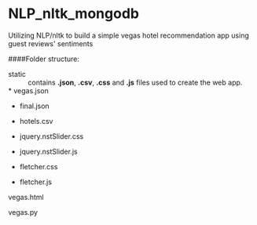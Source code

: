 # NLP_nltk_mongodb
Utilizing NLP/nltk to build a simple vegas hotel recommendation app using guest reviews' sentiments

####Folder structure:
<dl>
  <dt>static</dt>
  <dd>contains <b>.json</b>, <b>.csv</b>, <b>.css</b> and <b>.js</b> files used to create the web app.</dd>
  * vegas.json  
      
  * final.json  
      
  * hotels.csv  
        
  * jquery.nstSlider.css  
        
  * jquery.nstSlider.js  
      
  * fletcher.css  
        
  * fletcher.js  
      

<dl>
  <dt>vegas.html</dt>
  <dd></dd>

<dl>
  <dt>vegas.py</dt>
  <dd></dd>
